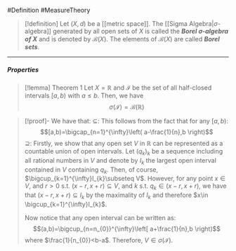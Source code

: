 #Definition #MeasureTheory 

> [!definition] 
> Let $(X,d)$ be a [[metric space]]. The [[Sigma Algebra|$\sigma$-algebra]] generated by all open sets of $X$ is called the ***Borel $\sigma$-algebra of $X$*** and is denoted by $\mathcal{B}(X)$. The elements of $\mathcal{B}(X)$ are called ***Borel sets***.
---
##### Properties
> [!lemma] Theorem 1
> Let $X=\mathbb{R}$ and $\mathcal{I}$ be the set of all half-closed intervals $[a,b)$ with $a\leq b$. Then, we have $$\sigma(\mathcal{I})=\mathcal{B}(\mathbb{R})$$

> [!proof]-
> We have that:
> $\subseteq$: This follows from the fact that for any $[a,b)$: $$[a,b)=\bigcap_{n=1}^{\infty}\left( a-\frac{1}{n},b \right)$$
> $\supseteq$: Firstly, we show that any open set $V$ in $\mathbb{R}$ can be represented as a countable union of open intervals. Let $(q_{k})_{k}$ be a sequence including all rational numbers in $V$ and denote by $I_{k}$ the largest open interval contained in $V$ containing $q_{k}$. Then, of course, $\bigcup_{k=1}^{\infty}I_{k}\subseteq V$. However, for any point $x\in V$, and $r>0$ s.t. $(x-r,x+r)\subseteq V$, and $k$ s.t. $q_{k}\in (x-r,x+r)$, we have that $(x-r,x+r)\subseteq I_{k}$ by the maximality of $I_{k}$ and therefore $x\in \bigcup_{k=1}^{\infty}I_{k}$. 
> 
> Now notice that any open interval can be written as: $$(a,b)=\bigcup_{n=n_{0}}^{\infty}\left[ a+\frac{1}{n},b \right)$$
> where $\frac{1}{n_{0}}<b-a$. Therefore, $V \in \sigma(\mathcal{I})$.